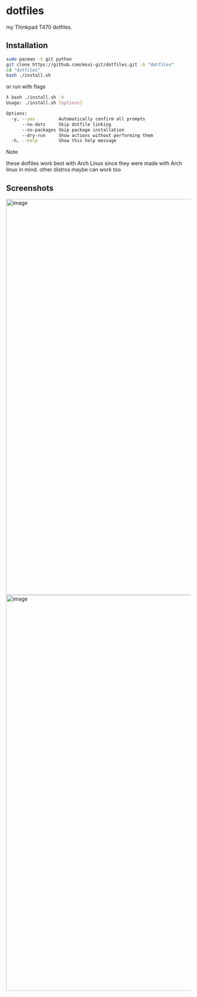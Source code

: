 # dotfiles

my Thinkpad T470 dotfiles.

## Installation

```bash
sudo pacman -S git python
git clone https://github.com/moxi-git/dotfiles.git -b "dotfiles"
cd "dotfiles"
bash ./install.sh
```

or run with flags

```bash
λ bash ./install.sh -h       
Usage: ./install.sh [options]

Options:
  -y, --yes         Automatically confirm all prompts
      --no-dots     Skip dotfile linking
      --no-packages Skip package installation
      --dry-run     Show actions without performing them
  -h, --help        Show this help message
```

> [!NOTE]
> these dotfiles work best with Arch Linux since they were made with Arch linux in mind. other distros maybe can work too

## Screenshots

<img width="1919" height="1079" alt="image" src="https://github.com/user-attachments/assets/0a87bb6c-0641-40f1-ae1a-e01fbce8692c" />

<img width="1919" height="1079" alt="image" src="https://github.com/user-attachments/assets/ffe49d98-b508-4375-aca9-3edd9a35f6d7" />

